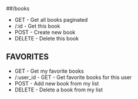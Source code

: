 ##/books
- GET - Get all books paginated
- /:id - Get this book
- POST - Create new book
- DELETE - Delete this book

## FAVORITES
- GET - Get my favorite books
- /:user_id - GET - Get favorite books for this user
- POST - Add new book from my list
- DELETE - Delete a book from my list

